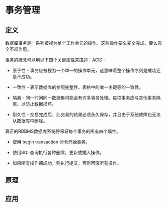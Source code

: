 # 事务管理

## 定义

数据库事务是一系列被视为单个工作单元的操作。这些操作要么完全完成，要么完全不起作用。

事务的概念可以用以下四个关键属性来描述：ACID -

* 原子性 - 事务应被视为一个单一的操作单元，这意味着整个操作序列是成功还是不成功。
* 一致性 - 表示数据库的参照完整性，表格中的唯一主键等的一致性。

* 隔离 - 同一时间同一数据集可能会有许多事务处理。每项事务应与其他事务隔离，以防止数据损坏。

* 耐久性 - 交易完成后，此交易的结果必须永久保存，并且由于系统故障也无法从数据库中删除。

真正的RDBMS数据库系统将保证每个事务的所有四个属性。

* 使用 begin transaction 命令开始事务。

* 使用SQL查询执行各种删除，更新或插入操作。

* 如果所有操作都成功，则执行提交，否则回滚所有操作。

## 原理

## 应用



